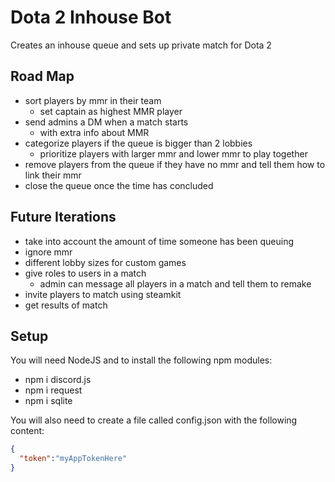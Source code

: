 # Dota 2 Inhouse Bot
Creates an inhouse queue and sets up private match for Dota 2

## Road Map
* sort players by mmr in their team
  * set captain as highest MMR player
* send admins a DM when a match starts
  * with extra info about MMR
* categorize players if the queue is bigger than 2 lobbies
  * prioritize players with larger mmr and lower mmr to play together
* remove players from the queue if they have no mmr and tell them how to link their mmr
* close the queue once the time has concluded

## Future Iterations
* take into account the amount of time someone has been queuing
* ignore mmr
* different lobby sizes for custom games
* give roles to users in a match
  * admin can message all players in a match and tell them to remake
* invite players to match using steamkit
* get results of match

## Setup
You will need NodeJS and to install the following npm modules:
* npm i discord.js
* npm i request
* npm i sqlite

You will also need to create a file called config.json with the following content:
```json
{
  "token":"myAppTokenHere"
}
```
